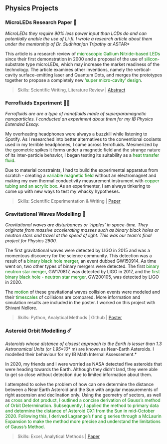 ## Physics Projects

### MicroLEDs Research Paper 🥼
*MicroLEDs they require 90% less power input than LCDs do and can potentially enable the use of Li-fi. I wrote a research article about them under the mentorship of Dr. Sudhiranjan Tripathy at A*STAR*

This article is a research review of <span style="color:green">microscopic Gallium Nitride-based LEDs</span> since their first demonstration in 2000 and a proposal of the use of <span style="color:green">silicon</span>-substrate type microLEDs, which may increase the market readiness of the technology. The article examines other inventions, namely the vertical-cavity surface-emitting laser and Quantum Dots, and merges the prototypes together to propose a completely new <span style="color:green">‘super micro-cavity’ design</span>.

> Skills: Scientific Writing, Literature Review | [Abstract](https://drive.google.com/drive/u/2/search?q=microleds)

### Ferrofluids Experiment 👩‍🔬
*Ferrofluids are are a type of nanofluids made of superparamagnetic nanoparticles. I conducted an experiment about them for my IB Physics Extended Essay.*

My overheating headphones were always a buzzkill while listening to Spotify. As I researched into better alternatives to the conventional coolants used in my terrible headphones, I came across ferrofluids. Mesmerized by the geometric spikes it forms under a magnetic field and the strange nature of its inter-particle behavior, I began testing its suitability as a <span style="color:green">heat transfer fluid</span>. 

Due to material constraints, I had to build the experimental apparatus from scratch - creating a <span style="color:green">variable magnetic field</span> without an electromagnet and making my own thermal conductivity measurement instrument with <span style="color:green">copper tubing and an acrylic box</span>. As an experimenter, I am always tinkering to come up with new ways to test my whacky hypotheses. 

> Skills: Scientific Experimentation & Writing | [Paper](https://drive.google.com/file/d/1Vz8gSiQ_JxKGfsHGMDfyFlaJm6mnkh4T/view?usp=sharing)

### Gravitational Waves Modelling 🔭
*Gravitational waves are disturbances or ‘ripples’ in space-time. They originate from massive accelerating masses such as binary black holes or neutron stars and travel at the speed of light. This was our team's final project for Physics 2600.*

The first gravitational waves were detected by LIGO in 2015 and was a momentous discovery for the science community. This detection was a result of a <span style="color:green">binary black hole merger</span>, an event dubbed GW150914. As time went on, two other types of binary mergers were detected. The first <span style="color:green">binary neutron star merger</span>, GW170817, was detected by LIGO in 2017, and the <span style="color:green">first binary black hole - neutron star merger</span>, GW200105, was detected by LIGO in 2020. 

The <span style="color:green">motion</span> of these gravitational waves collision events were modeled and their <span style="color:green">timescales</span> of collisions are compared. More information and simulation results are included in the poster. I worked on this project with Shivani Nellore.

> Skills: Python, Analytical Methods | Github | [Poster](https://drive.google.com/file/d/1HXGZQ2tlFVAbhJxlg5PTQOBApYyYWKSy/view?usp=sharing)

### Asteroid Orbit Modelling ☄️
*Asteroids whose distance of closest approach to the Earth is lesser than 1.3 Astronomical Units (or 1.95×10** m) are known as Near-Earth Asteroids. I modelled their behaviour for my IB Math Internal Assessement.*

In 2020, my friends and I were worried as NASA detected five asteroids that were heading towards the Earth. Although they didn't land, they were able to get so close without detection due to limited information about them. 

I attempted to solve the problem of how can one determine the distance between a Near Earth Asteroid and the Sun with angular measurements of right ascension and declination only. Using the geometry of sectors, as well as <span style="color:green">cross and dot product, I outlined a concise derivation of <span style="color:green">Gauss’s method of Orbit Determination</span>. Subsequently, I applied the method to primary data and determine the distance of Asteroid CX1 from the Sun in mid-October 2020. Following this, I derived <span style="color:green">Lagrange’s f and g series</span> through a <span style="color:green">McLaurin Expansion</span> to make the method more precise and understand the limitations of Gauss’s Method.

> Skills: Excel, Analytical Methods | [Paper](https://drive.google.com/file/d/1wdUoEjyaPomQTTdOOs6IcoSMgBUAace9/view?usp=sharing)
